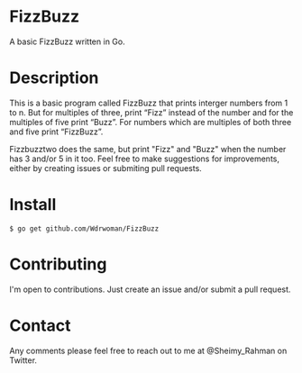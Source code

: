 # FizzBuzz
A basic FizzBuzz written in Go.

# Description
This is a basic program called FizzBuzz that prints interger numbers from 1 to n. But for multiples of three, print “Fizz” instead of the number and for the multiples of five print “Buzz”.
For numbers which are multiples of both three and five print “FizzBuzz”.

Fizzbuzztwo does the same, but print "Fizz" and "Buzz" when the number has 3 and/or 5 in it too. Feel free to make suggestions for improvements, either by creating issues or submiting pull requests.

# Install
```
$ go get github.com/Wdrwoman/FizzBuzz

```

# Contributing
I'm open to contributions. Just create an issue and/or submit a pull request.

# Contact
Any comments please feel free to reach out to me at @Sheimy_Rahman on Twitter.
